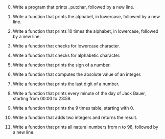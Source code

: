 0.	Write a program that prints _putchar, followed by a new line.

1.	Write a function that prints the alphabet, in lowercase, followed by a new line.

2.	Write a function that prints 10 times the alphabet, in lowercase, followed by a new line.

3.	Write a function that checks for lowercase character.

4.	Write a function that checks for alphabetic character.

5.	Write a function that prints the sign of a number.

6.	Write a function that computes the absolute value of an integer.

7.	Write a function that prints the last digit of a number.

8.	Write a function that prints every minute of the day of Jack Bauer, starting from 00:00 to 23:59.

9.	Write a function that prints the 9 times table, starting with 0.

10.	Write a function that adds two integers and returns the result.

11.	Write a function that prints all natural numbers from n to 98, followed by a new line.
